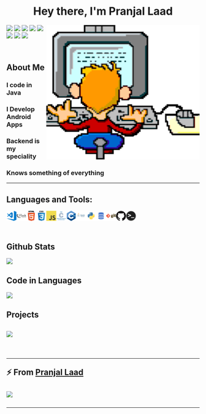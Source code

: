 
<p>
  
  <h1 align='center'>Hey there, I'm Pranjal Laad</h1>

</p>

<img align="right" src="https://github.com/anubhavv1998/pranjal01/blob/main/Image.gif" height="350" width="400">

[![](https://img.shields.io/badge/LinkedIn-Pranjal-blue)](https://www.linkedin.com/in/pranjal-laad-61b138131/)
[![](https://img.shields.io/badge/Twitter-Pranjal-skyblue)]( https://twitter.com/pranjal_laad?s=08/)
[![](https://img.shields.io/badge/HackerRank-Pranjal-brightgreen)](https://www.hackerrank.com/laadpranjal/)
[![](https://img.shields.io/badge/Instagram-Pranjal-orange)](https://instagram.com/pranjal_laad?igshid=126bev3b3cgxx)
[![](https://img.shields.io/badge/GeeksForGeeks-Pranjal-brightgreen)](https://auth.geeksforgeeks.org/user/laadpranjal/)
[![](https://img.shields.io/badge/YouTube-Pranjal-darkred)](https://youtube.com/user/pranjal4501/)
[![](https://img.shields.io/badge/Gmail-laadpranjal@gmail.com-red)](mailto:laadpranjal@gmail.com)
[![](https://img.shields.io/badge/facebook-Pranjal-blue)](https://www.facebook.com/pranjal.laad.75/)

<br>

<h2 align="top">About Me</h2>

### I code in Java

### I Develop Android Apps 

### Backend is my speciality

### Knows something of everything 


<hr>

## Languages and Tools:

<img align="left" alt="Visual Studio Code" width="26px" src="https://raw.githubusercontent.com/github/explore/80688e429a7d4ef2fca1e82350fe8e3517d3494d/topics/visual-studio-code/visual-studio-code.png" />
<img align="left" alt="Flask" width="26px" src="https://raw.githubusercontent.com/github/explore/80688e429a7d4ef2fca1e82350fe8e3517d3494d/topics/flask/flask.png" />
<img align="left" alt="HTML5" width="26px" src="https://raw.githubusercontent.com/github/explore/80688e429a7d4ef2fca1e82350fe8e3517d3494d/topics/html/html.png" />
<img align="left" alt="CSS3" width="26px" src="https://raw.githubusercontent.com/github/explore/80688e429a7d4ef2fca1e82350fe8e3517d3494d/topics/css/css.png" />
<img align="left" alt="JavaScript" width="26px" src="https://raw.githubusercontent.com/github/explore/80688e429a7d4ef2fca1e82350fe8e3517d3494d/topics/javascript/javascript.png" />
<img align="left" alt="C" width="26px" src="https://raw.githubusercontent.com/github/explore/80688e429a7d4ef2fca1e82350fe8e3517d3494d/topics/c/c.png" />
<img align="left" alt="CPP" width="26px" src="https://raw.githubusercontent.com/github/explore/80688e429a7d4ef2fca1e82350fe8e3517d3494d/topics/cpp/cpp.png" />
<img align="left" alt="Java" width="26px" src="https://raw.githubusercontent.com/github/explore/80688e429a7d4ef2fca1e82350fe8e3517d3494d/topics/java/java.png" />
<img align="left" alt="python" width="26px" src="https://raw.githubusercontent.com/github/explore/80688e429a7d4ef2fca1e82350fe8e3517d3494d/topics/python/python.png" />
<img align="left" alt="SQL" width="26px" src="https://raw.githubusercontent.com/github/explore/80688e429a7d4ef2fca1e82350fe8e3517d3494d/topics/sql/sql.png" />
<img align="left" alt="Git" width="26px" src="https://raw.githubusercontent.com/github/explore/80688e429a7d4ef2fca1e82350fe8e3517d3494d/topics/git/git.png" />
<img align="left" alt="GitHub" width="26px" src="https://raw.githubusercontent.com/github/explore/78df643247d429f6cc873026c0622819ad797942/topics/github/github.png" />
<img align="left" alt="Terminal" width="26px" src="https://raw.githubusercontent.com/github/explore/80688e429a7d4ef2fca1e82350fe8e3517d3494d/topics/terminal/terminal.png" /><br/>
<br/>
<br>

<h2 style="block">Github Stats</h2>
<p width="100%">
  <a href="https://github.com/pranjal01">
    <img align="top" src="https://github-readme-stats.vercel.app/api?username=pranjal01&theme=highcontrast&show_icons=true&count_private=true" />
  </a>
</p>

<h2 style="block">Code in Languages</h2>
  <p width="100%">
    <a href="https://github.com/pranjal01">
      <img align="top" src="https://github-readme-stats.vercel.app/api/top-langs/?username=pranjal01&theme=highcontrast&show_icons=true&count_private=true&layout=compact"/>
    </a>
  </p>

  <h2 style="block">  Projects <h2>
  <p width="100%">
    <a href="https://github.com/pranjal01/Krishak_Android_App">
      <img align="top" src="https://github-readme-stats.vercel.app/api/pin/?username=pranjal01&repo=Krishak_Android_App&theme=highcontrast&show_icons=true&count_private=true&layout=compact"/>
    </a>
      <br><br>
    
<!--  
   <a href="https://github.com/pranjal01/EmployeeLoanMgt">
    <img align="top" src="https://github-readme-stats.vercel.app/api/pin/?username=pranjal01&repo=EmployeeLoanMgt&theme=highcontrast&show_icons=true&count_private=true&layout=compact"/>
    </a>
    <br><br>
    <a href="https://github.com/anubhavv1998/EazyPeazy">
    <img align="top" src="https://github-readme-stats.vercel.app/api/pin/?username=pranjal01&repo=EazyPeazy&theme=highcontrast&show_icons=true&count_private=true&layout=compact"/>
    </a>
    <br><br>
    <a href="https://github.com/anubhavv1998/Book-Navigator-GCExtention">
    <img align="top" src="https://github-readme-stats.vercel.app/api/pin/?username=pranjal01&repo=Book-Navigator-GCExtention&theme=highcontrast&show_icons=true&count_private=true&layout=compact"/>
    </a>
    <br><br>
    <a href="https://github.com/anubhavv1998/E-Book_Services">
    <img align="top" src="https://github-readme-stats.vercel.app/api/pin/?username=pranjal01&repo=E-Book_Services&theme=highcontrast&show_icons=true&count_private=true&layout=compact"/>
    </a>
</p>
-->

<!-- 
<details>
<summary>:zap:        </summary>
</details>
Here are some gists [here](https://gist.github.com/anubhavv1998)
code snippits here
-->
<hr>

⚡ From  [Pranjal Laad](https://github.com/pranjal01)<br><br>
![](https://komarev.com/ghpvc/?username=your-github-pranjal01&label=PROFILE+VIEWS)<hr>


<!-- Aage aur projects bnane hai


<!--
Here are some ideas to get you started:

- 🔭 I’m currently working on ...
- 🌱 I’m currently learning ...
- 👯 I’m looking to collaborate on ...
- 🤔 I’m looking for help with ...
- 💬 Ask me about ...
- 📫 How to reach me: ...
- 😄 Pronouns: ...
- ⚡ Fun fact: ...
-->

